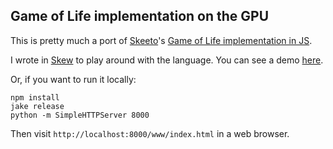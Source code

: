 ## Game of Life implementation on the GPU

This is pretty much a port of [Skeeto](https://github.com/skeeto)'s [Game of Life implementation in JS](http://nullprogram.com/blog/2014/06/10/).

I wrote in [Skew](http://skew-lang.org/) to play around with the language. You can see a demo [here](http://rykap.com/game-o-life).

Or, if you want to run it locally:

```
npm install
jake release
python -m SimpleHTTPServer 8000
```

Then visit `http://localhost:8000/www/index.html` in a web browser.

